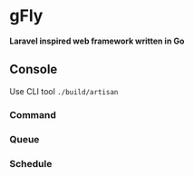 # gFly
**Laravel inspired web framework written in Go**

## Console

Use CLI tool `./build/artisan` 

### Command

### Queue

### Schedule